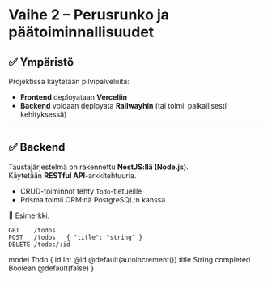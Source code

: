 # Vaihe 2 – Perusrunko ja päätoiminnallisuudet

## ✅ Ympäristö

Projektissa käytetään pilvipalveluita:

- **Frontend** deployataan **Verceliin**
- **Backend** voidaan deployata **Railwayhin** (tai toimii paikallisesti kehityksessä)

---

## ✅ Backend

Taustajärjestelmä on rakennettu **NestJS:llä (Node.js)**.  
Käytetään **RESTful API**-arkkitehtuuria.

- CRUD-toiminnot tehty `Todo`-tietueille
- Prisma toimii ORM:nä PostgreSQL:n kanssa

🔗 Esimerkki:

```http
GET    /todos
POST   /todos   { "title": "string" }
DELETE /todos/:id
```

model Todo {
id Int @id @default(autoincrement())
title String
completed Boolean @default(false)
}
